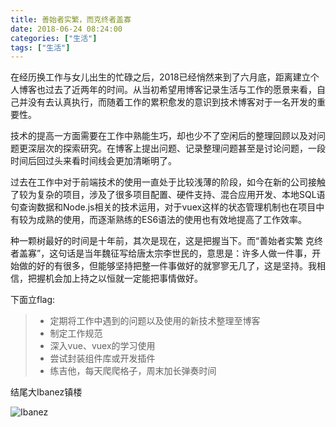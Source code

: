 ```yaml
---
title: 善始者实繁，而克终者盖寡
date: 2018-06-24 08:24:00
categories: ["生活"]
tags: ["生活"]
---
```


在经历换工作与女儿出生的忙碌之后，2018已经悄然来到了六月底，距离建立个人博客也过去了近两年的时间。从当初希望用博客记录生活与工作的愿景来看，自己并没有去认真执行，而随着工作的累积愈发的意识到技术博客对于一名开发的重要性。

技术的提高一方面需要在工作中熟能生巧，却也少不了空闲后的整理回顾以及对问题更深层次的探索研究。在博客上提出问题、记录整理问题甚至是讨论问题，一段时间后回过头来看时间线会更加清晰明了。

过去在工作中对于前端技术的使用一直处于比较浅薄的阶段，如今在新的公司接触了较为复杂的项目，涉及了很多项目配置、硬件支持、混合应用开发、本地SQL语句查询数据和Node.js相关的技术运用，对于vuex这样的状态管理机制也在项目中有较为成熟的使用，而逐渐熟练的ES6语法的使用也有效地提高了工作效率。

种一颗树最好的时间是十年前，其次是现在，这是把握当下。而“善始者实繁 克终者盖寡”，这句话是当年魏征写给唐太宗李世民的，意思是：许多人做一件事，开始做的好的有很多，但能够坚持把整一件事做好的就寥寥无几了，这是坚持。我相信，把握机会加上持之以恒就一定能把事情做好。

下面立flag:

> * 定期将工作中遇到的问题以及使用的新技术整理至博客
> * 制定工作规范
> * 深入vue、vuex的学习使用
> * 尝试封装组件库或开发插件
> * 练吉他，每天爬爬格子，周末加长弹奏时间
 
结尾大Ibanez镇楼

![Ibanez](http://oerh3364g.bkt.clouddn.com/Ibanez)